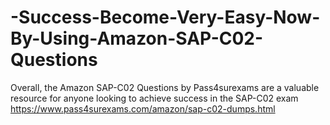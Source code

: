 # -Success-Become-Very-Easy-Now-By-Using-Amazon-SAP-C02-Questions
Overall, the Amazon SAP-C02 Questions by Pass4surexams are a valuable resource for anyone looking to achieve success in the SAP-C02 exam https://www.pass4surexams.com/amazon/sap-c02-dumps.html
